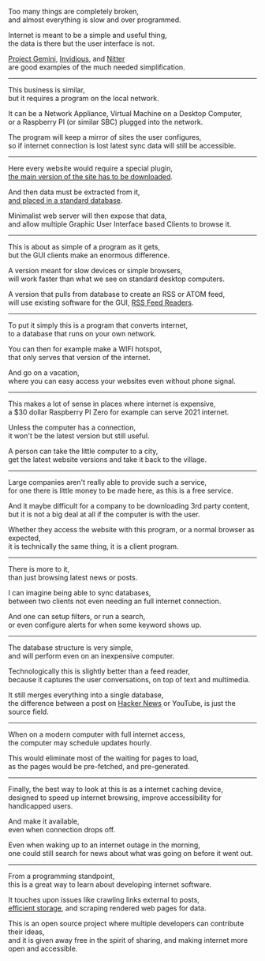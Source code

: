 Too many things are completely broken,\
and almost everything is slow and over programmed.

Internet is meant to be a simple and useful thing,\
the data is there but the user interface is not.

[Project Gemini](https://gemini.circumlunar.space/), [Invidious](https://invidious.io/), and [Nitter](https://invidious.io/)\
are good examples of the much needed simplification.

---

This business is similar,\
but it requires a program on the local network.

It can be a Network Appliance, Virtual Machine on a Desktop Computer,\
or a Raspberry PI (or similar SBC) plugged into the network.

The program will keep a mirror of sites the user configures,\
so if internet connection is lost latest sync data will still be accessible.

---

Here every website would require a special plugin,\
[the main version of the site has to be downloaded](https://browserless.js.org).

And then data must be extracted from it,\
[and placed in a standard database](https://www.youtube.com/watch?v=ExTZYpyAn6s).

Minimalist web server will then expose that data,\
and allow multiple Graphic User Interface based Clients to browse it.

---

This is about as simple of a program as it gets,\
but the GUI clients make an enormous difference.

A version meant for slow devices or simple browsers,\
will work faster than what we see on standard desktop computers.

A version that pulls from database to create an RSS or ATOM feed,\
will use existing software for the GUI, [RSS Feed Readers](https://www.youtube.com/watch?v=TU5zc-u6dhY).

---

To put it simply this is a program that converts internet,\
to a database that runs on your own network.

You can then for example make a WIFI hotspot,\
that only serves that version of the internet.

And go on a vacation,\
where you can easy access your websites even without phone signal.

---

This makes a lot of sense in places where internet is expensive,\
a $30 dollar Raspberry PI Zero for example can serve 2021 internet.

Unless the computer has a connection,\
it won't be the latest version but still useful.

A person can take the little computer to a city,\
get the latest website versions and take it back to the village.

---

Large companies aren't really able to provide such a service,\
for one there is little money to be made here, as this is a free service.

And it maybe difficult for a company to be downloading 3rd party content,\
but it is not a big deal at all if the computer is with the user.

Whether they access the website with this program, or a normal browser as expected,\
it is technically the same thing, it is a client program.

---

There is more to it,\
than just browsing latest news or posts.

I can imagine being able to sync databases,\
between two clients not even needing an full internet connection.

And one can setup filters, or run a search,\
or even configure alerts for when some keyword shows up.

---

The database structure is very simple,\
and will perform even on an inexpensive computer.

Technologically this is slightly better than a feed reader,\
because it captures the user conversations, on top of text and multimedia.

It still merges everything into a single database,\
the difference between a post on [Hacker News](https://news.ycombinator.com/) or YouTube, is just the source field.

---

When on a modern computer with full internet access,\
the computer may schedule updates hourly.

This would eliminate most of the waiting for pages to load,\
as the pages would be pre-fetched, and pre-generated.

---

Finally, the best way to look at this is as a internet caching device,\
designed to speed up internet browsing, improve accessibility for handicapped users.

And make it available,\
even when connection drops off.

Even when waking up to an internet outage in the morning,\
one could still search for news about what was going on before it went out.

---

From a programming standpoint,\
this is a great way to learn about developing internet software.

It touches upon issues like crawling links external to posts,\
[efficient storage](https://www.youtube.com/watch?v=VtzpJU4Cns8), and scraping rendered web pages for data.

This is an open source project where multiple developers can contribute their ideas,\
and it is given away free in the spirit of sharing, and making internet more open and accessible.
